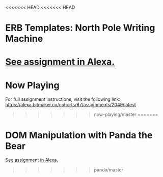 <<<<<<< HEAD
<<<<<<< HEAD
# ERB Templates: North Pole Writing Machine

[See assignment in Alexa.](https://alexa.bitmaker.co/assignments/2620/latest)
=======
# Now Playing

For full assignment instructions, visit the following link:
https://alexa.bitmaker.co/cohorts/67/assignments/2049/latest
>>>>>>> now-playing/master
=======
# DOM Manipulation with Panda the Bear
[See assignment in Alexa.](https://alexa.bitmaker.co/cohorts/67/assignments/2051/latest)
>>>>>>> panda/master
